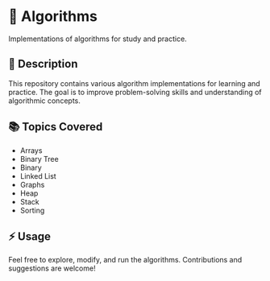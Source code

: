 # 🚀 Algorithms

Implementations of algorithms for study and practice.

## 📌 Description

This repository contains various algorithm implementations for learning and practice. The goal is to improve problem-solving skills and understanding of algorithmic concepts.

## 📚 Topics Covered

- Arrays  
- Binary Tree  
- Binary  
- Linked List  
- Graphs  
- Heap  
- Stack  
- Sorting 

## ⚡ Usage

Feel free to explore, modify, and run the algorithms. Contributions and suggestions are welcome!
